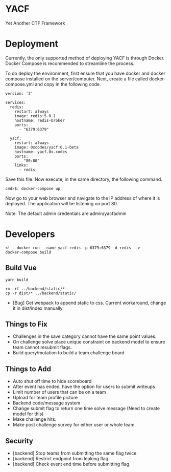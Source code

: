 # YACF
Yet Another CTF Framework

# Deployment
Currently, the only supported method of deploying YACF is through Docker. Docker Compose is recommended to streamline the process.

To do deploy the environment, first ensure that you have docker and docker compose installed on the server/computer. Next, create a file called docker-compose.yml and copy in the following code. 

```
version: '3'

services:
  redis:
    restart: always
    image: redis:5.0.1
    hostname: redis-broker
    ports:
      - "6379:6379"
  
  yacf:
    restart: always
    image: 0xcodes/yacf:0.1-beta
    hostname: yacf.0x.codes
    ports:
      - "80:80"
    links:
      - redis
```
Save this file. Now execute, in the same directory, the following command. 

```
cmd>$: docker-compose up
```

Now go to your web browser and navigate to the IP address of where it is deployed. The application will be listening on port 80. 

Note: The default admin credentials are admin/yacfadmin


# Developers
```
<!-- docker run --name yacf-redis -p 6379:6379 -d redis -->
docker-compose build

```

## Build Vue
```
yarn build

rm -rf ../backend/static/*
cp -r dist/* ../backend/static/

```
- [Bug] Get webpack to append static to css. Current workaround, change it in dist/index manually.

## Things to Fix
- Challenges in the save category cannot have the same point values.
- On challenge solve place unique constraint on backend model to ensure team cannot resubmit flags.
- Build query/mutation to build a team challenge board
 


 ## Things to Add
 - Auto shut off time to hide scoreboard
 - After event has ended, have the option for users to submit writeups
 - Limit number of users that can be on a team
 - Upload for team profile picture
 - Backend code/message system
 - Change submit flag to return one time solve message (Need to create model for this)
 - Make challenge hits. 
 - Make post challenge survey for either user or whole team.


 ## Security

 - [backend] Stop teams from submitting the same flag twice
 - [backend] Restrict endpoint from leaking flag
 - [backend] Check event end time before submitting flag.

